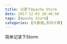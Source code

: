```yaml
---
title: 记录下Apache Storm
date: 2017-12-03 20:46:50
tags: [Apache Storm]
categories: [大数据,实时计算]
---
```


简单记录下Storm<!--more-->